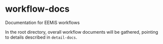 # workflow-docs

Documentation for EEMiS workflows

In the root directory, overall workflow documents will be gathered, pointing to
details described in `detail-docs`.
